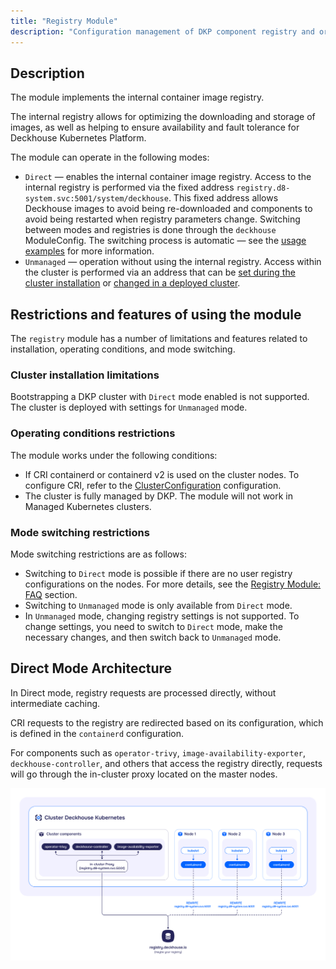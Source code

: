 ```yaml
---
title: "Registry Module"
description: "Configuration management of DKP component registry and organization of an internal container registry."
---
```


## Description

The module implements the internal container image registry.

The internal registry allows for optimizing the downloading and storage of images, as well as helping to ensure availability and fault tolerance for Deckhouse Kubernetes Platform.

The module can operate in the following modes:

- `Direct` — enables the internal container image registry. Access to the internal registry is performed via the fixed address `registry.d8-system.svc:5001/system/deckhouse`. This fixed address allows Deckhouse images to avoid being re-downloaded and components to avoid being restarted when registry parameters change. Switching between modes and registries is done through the `deckhouse` ModuleConfig. The switching process is automatic — see the [usage examples](examples.html) for more information.
- `Unmanaged` — operation without using the internal registry. Access within the cluster is performed via an address that can be [set during the cluster installation](/products/kubernetes-platform/documentation/v1/reference/api/cr.html#initconfiguration-deckhouse-imagesrepo) or [changed in a deployed cluster](/products/kubernetes-platform/documentation/v1/admin/configuration/registry/third-party.html).

## Restrictions and features of using the module

The `registry` module has a number of limitations and features related to installation, operating conditions, and mode switching.

### Cluster installation limitations

Bootstrapping a DKP cluster with `Direct` mode enabled is not supported. The cluster is deployed with settings for `Unmanaged` mode.

### Operating conditions restrictions

The module works under the following conditions:

- If CRI containerd or containerd v2 is used on the cluster nodes. To configure CRI, refer to the [ClusterConfiguration](/products/kubernetes-platform/documentation/v1/reference/api/cr.html#clusterconfiguration-defaultcri) configuration.
- The cluster is fully managed by DKP. The module will not work in Managed Kubernetes clusters.

### Mode switching restrictions

Mode switching restrictions are as follows:

- Switching to `Direct` mode is possible if there are no user registry configurations on the nodes. For more details, see the [Registry Module: FAQ](./faq.html) section.
- Switching to `Unmanaged` mode is only available from `Direct` mode.
- In `Unmanaged` mode, changing registry settings is not supported. To change settings, you need to switch to `Direct` mode, make the necessary changes, and then switch back to `Unmanaged` mode.

## Direct Mode Architecture

In Direct mode, registry requests are processed directly, without intermediate caching.

CRI requests to the registry are redirected based on its configuration, which is defined in the `containerd` configuration.

For components such as `operator-trivy`, `image-availability-exporter`, `deckhouse-controller`, and others that access the registry directly, requests will go through the in-cluster proxy located on the master nodes.

<!--- Source: mermaid code from docs/internal/DIRECT.md --->
![direct](images/direct-en.png)

<!-- ### Proxy Mode
This mode allows the registry to act as an intermediate proxy server between the client and the remote registry, optimizing access to frequently used images and reducing network load.
The caching proxy registry runs as static pods on control plane nodes. To ensure high availability, a load balancer is deployed on each cluster node.
Registry access from the CRI is performed through the load balancer, with the corresponding configuration set in containerd.
For components that access the registry directly, such as `operator-trivy`, `image-availability-exporter`, `deckhouse-controller`, and others, requests will also go through the caching proxy registry.
-->

<!-- ### Local Mode
This mode enables the creation of a local registry copy inside the cluster. Images from the remote registry are fully replicated to local storage.
Operation is similar to the caching proxy. The local registry also runs as static pods on control plane nodes. A per-node load balancer is used to ensure availability.
CRI access to the local registry is set up via the load balancer and configured in containerd.
Components that access the registry directly, such as `operator-trivy`, `image-availability-exporter`, `deckhouse-controller`, and others, will go to the local registry.
Populating the local registry is handled using the d8 tool.
-->
